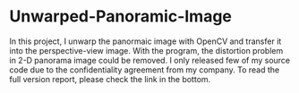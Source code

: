# Unwarped-Panoramic-Image
In this project, I unwarp the panormaic image with OpenCV and transfer it into the perspective-view image. With the program, the distortion problem in 2-D panorama image could be removed. I only released few of my source code due to the confidentiality agreement from my company. To read the full version report, please check the link in the bottom.
